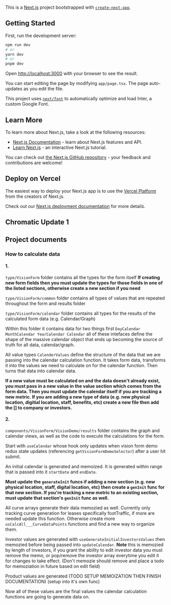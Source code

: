 This is a [Next.js](https://nextjs.org/) project bootstrapped with [`create-next-app`](https://github.com/vercel/next.js/tree/canary/packages/create-next-app).

## Getting Started

First, run the development server:

```bash
npm run dev
# or
yarn dev
# or
pnpm dev
```

Open [http://localhost:3000](http://localhost:3000) with your browser to see the result.

You can start editing the page by modifying `app/page.tsx`. The page auto-updates as you edit the file.

This project uses [`next/font`](https://nextjs.org/docs/basic-features/font-optimization) to automatically optimize and load Inter, a custom Google Font.

## Learn More

To learn more about Next.js, take a look at the following resources:

- [Next.js Documentation](https://nextjs.org/docs) - learn about Next.js features and API.
- [Learn Next.js](https://nextjs.org/learn) - an interactive Next.js tutorial.

You can check out [the Next.js GitHub repository](https://github.com/vercel/next.js/) - your feedback and contributions are welcome!

## Deploy on Vercel

The easiest way to deploy your Next.js app is to use the [Vercel Platform](https://vercel.com/new?utm_medium=default-template&filter=next.js&utm_source=create-next-app&utm_campaign=create-next-app-readme) from the creators of Next.js.

Check out our [Next.js deployment documentation](https://nextjs.org/docs/deployment) for more details.

## Chromatic Update 1

## Project documents

### How to calculate data

#### 1.

`type/VisionForm` folder contains all the types for the form itself
**If creating new form fields then you must update the types for those fields in one of the listed sections, otherwise create a new section if you need**

`type/VisionForm/common` folder contains all types of values that are repeated throughout the form and results folder

`type/VisionForm/calendar` folder contains all types for the results of the calculated form data (e.g. Calendar/Graph)

Within this folder it contains data for two things first `DayCalendar MonthCalendar YearCalendar Calendar` all of these intefaces define the shape of the massive calendar object that ends up becoming the source of truth for all data, calendar/graph.

All value types `CalenderValues` define the structure of the data that we are passing into the calendar calculation function. It takes form data, transforms it into the values we need to calculate on for the calendar function. Then turns that data into calendar data.

**If a new value must be calculated on and the data doesn't already exist, you must pass in a new value in the value section which comes from the form data. Then you must update the calendar itself if you are tracking a new metric. If you are adding a new type of data (e.g. new physical location, digitial location, staff, benefits, etc) create a new file then add the [] to company or investors.**

#### 2.

`components/VisionForm/VisionDemo/results` folder contains the graph and calendar views, as well as the code to execute the calculations for the form.

Start with `useCalendar` whose hook only updates when vision form demo redux state updates (referencing `getVisionFormDemoSelector`) after a user hit submit.

An initial calendar is generated and memoized. It is generated within range that is passed into it `startDate` and `endDate`.

**Must update the `generateInit` funcs if adding a new section (e.g. new physical location, staff, digital location, etc) then create a `genInit` func for that new section. If you're tracking a new metric to an existing section, must update that section's `genInit` func as well.**

All curve arrays generate their data memozied as well. Currently only tracking curve generation for leases specifically footTraffic, if more are needed update this function. Otherwise create more `usCalcAll___CurveDataPoints` functions and find a new way to organize them.

Investor values are generated with `useGenerateInitialInvestorsValues` then memozied before being passed into `updateCalendar`. **Note** this is memozied by length of investors, if you grant the ability to edit investor data you must remove the memo, or pop/remove the investor array everytime you edit it for changes to take effect. (Don't memozie should remove and place a todo for memoziation in future based on edit field)

Product values are generated (TODO SETUP MEMOIZATION THEN FINISH DOCUMENTATION) (setup into it's own func)

Now all of these values are the final values the calendar calculation functions are going to generate data on.
